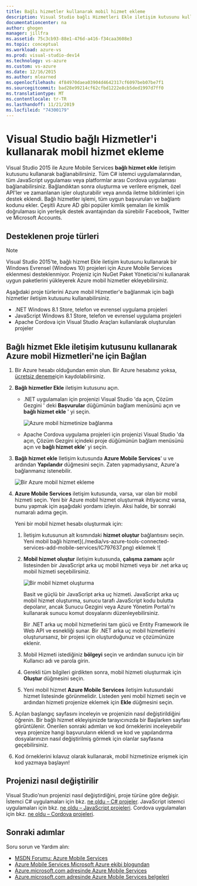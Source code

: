 ```yaml
---
title: Bağlı hizmetler kullanarak mobil hizmet ekleme
description: Visual Studio bağlı Hizmetleri Ekle iletişim kutusunu kullanarak mobil hizmetler ekleyin
documentationcenter: na
author: ghogen
manager: jillfra
ms.assetid: 75c3cb93-88e1-476d-a416-f34caa3608e3
ms.topic: conceptual
ms.workload: azure-vs
ms.prod: visual-studio-dev14
ms.technology: vs-azure
ms.custom: vs-azure
ms.date: 12/16/2015
ms.author: mlearned
ms.openlocfilehash: 4f84970daea03904d4642317cf6097beb07be7f1
ms.sourcegitcommit: bad28e99214cf62cfbd1222e8cb5ded1997d7ff0
ms.translationtype: MT
ms.contentlocale: tr-TR
ms.lasthandoff: 11/21/2019
ms.locfileid: "74300179"
---
```

# <a name="adding-mobile-services-by-using-visual-studio-connected-services"></a>Visual Studio bağlı Hizmetler'i kullanarak mobil hizmet ekleme
Visual Studio 2015 ile Azure Mobile Services **bağlı hizmet ekle** iletişim kutusunu kullanarak bağlanabilirsiniz. Tüm C# istemci uygulamalarından, tüm JavaScript uygulaması veya platformlar arası Cordova uygulaması bağlanabilirsiniz. Bağlandıktan sonra oluşturma ve verilere erişmek, özel API'ler ve zamanlanan işler oluşturabilir veya anında iletme bildirimleri için destek eklendi.  Bağlı hizmetler işlemi, tüm uygun başvuruları ve bağlantı kodunu ekler. Çeşitli Azure AD gibi popüler kimlik şemaları ile kimlik doğrulaması için yerleşik destek avantajından da sürebilir Facebook, Twitter ve Microsoft Accounts.

## <a name="supported-project-types"></a>Desteklenen proje türleri
> [!NOTE]
> Visual Studio 2015'te, bağlı hizmet Ekle iletişim kutusunu kullanarak bir Windows Evrensel (Windows 10) projeleri için Azure Mobile Services eklenmesi desteklenmiyor. Projeniz için NuGet Paket Yöneticisi'ni kullanarak uygun paketlerini yükleyerek Azure mobil hizmetler ekleyebilirsiniz.
>
>

Aşağıdaki proje türlerini Azure mobil Hizmetler'e bağlanmak için bağlı hizmetler iletişim kutusunu kullanabilirsiniz.

* .NET Windows 8.1 Store, telefon ve evrensel uygulama projeleri
* JavaScript Windows 8.1 Store, telefon ve evrensel uygulama projeleri
* Apache Cordova için Visual Studio Araçları kullanılarak oluşturulan projeler

## <a name="connect-to-azure-mobile-services-using-the-add-connected-services-dialog"></a>Bağlı hizmet Ekle iletişim kutusunu kullanarak Azure mobil Hizmetleri'ne için Bağlan
1. Bir Azure hesabı olduğundan emin olun. Bir Azure hesabınız yoksa, [ücretsiz deneme](https://go.microsoft.com/fwlink/?LinkId=518146)için kaydolabilirsiniz.
2. **Bağlı hizmetler Ekle** iletişim kutusunu açın.

   * .NET uygulamaları için projenizi Visual Studio 'da açın, Çözüm Gezgini ' deki **Başvurular** düğümünün bağlam menüsünü açın ve **bağlı hizmet ekle** ' yi seçin.

        ![Azure mobil hizmetinize bağlanma](./media/vs-azure-tools-connected-services-add-mobile-services/IC797635.png)
   * Apache Cordova uygulama projeleri için projenizi Visual Studio 'da açın, Çözüm Gezgini içindeki proje düğümünün bağlam menüsünü açın ve **bağlı hizmet ekle**' yi seçin.
3. **Bağlı hizmet ekle** Iletişim kutusunda **Azure Mobile Services**' u ve ardından **Yapılandır** düğmesini seçin. Zaten yapmadıysanız, Azure'a bağlanmanız istenebilir.

    ![Bir Azure mobil hizmet ekleme](./media/vs-azure-tools-connected-services-add-mobile-services/IC797636.png)
4. **Azure Mobile Services** iletişim kutusunda, varsa, var olan bir mobil hizmeti seçin. Yeni bir Azure mobil hizmet oluşturmak ihtiyacınız varsa, bunu yapmak için aşağıdaki yordamı izleyin. Aksi halde, bir sonraki numaralı adıma geçin.

    Yeni bir mobil hizmet hesabı oluşturmak için:

   1. İletişim kutusunun alt kısmındaki **hizmet oluştur** bağlantısını seçin.
       Yeni mobil bağlı hizmet](./media/vs-azure-tools-connected-services-add-mobile-services/IC797637.png) eklemek ![
   2. **Mobil hizmet oluştur** iletişim kutusunda, **çalışma zamanı** açılır listesinden bir JavaScript arka uç mobil hizmeti veya bir .net arka uç mobil hizmeti seçebilirsiniz.

       ![Bir mobil hizmet oluşturma](./media/vs-azure-tools-connected-services-add-mobile-services/IC797638.png)

       Basit ve güçlü bir JavaScript arka uç hizmeti. JavaScript arka uç mobil hizmet oluşturma, sunucu tarafı JavaScript kodu bulutta depolanır, ancak Sunucu Gezgini veya Azure Yönetim Portalı'nı kullanarak sunucu komut dosyalarını düzenleyebilirsiniz.

       Bir .NET arka uç mobil hizmetlerini tam gücü ve Entity Framework ile Web API ve esnekliği sunar. Bir .NET arka uç mobil hizmetlerini oluşturursanız, bir projesi için oluşturduğunuz ve çözümünüze eklenir.
   3. Mobil Hizmeti istediğiniz **bölgeyi** seçin ve ardından sunucu için bir Kullanıcı adı ve parola girin.
   4. Gerekli tüm bilgileri girdikten sonra, mobil hizmeti oluşturmak için **Oluştur** düğmesini seçin.
   5. Yeni mobil hizmet **Azure Mobile Services** iletişim kutusundaki hizmet listesinde görünmelidir. Listeden yeni mobil hizmeti seçin ve ardından hizmeti projenize eklemek için **Ekle** düğmesini seçin.
5. Açılan başlangıç sayfasını inceleyin ve projenizin nasıl değiştirildiğini öğrenin. Bir bağlı hizmet ekleyişinizde tarayıcınızda bir Başlarken sayfası görüntülenir. Önerilen sonraki adımları ve kod örneklerini inceleyebilir veya projenize hangi başvuruların eklendi ve kod ve yapılandırma dosyalarınızın nasıl değiştirilmiş görmek için olanlar sayfasına geçebilirsiniz.
6. Kod örneklerini kılavuz olarak kullanarak, mobil hizmetinize erişmek için kod yazmaya başlayın!

## <a name="how-your-project-is-modified"></a>Projenizi nasıl değiştirilir
Visual Studio'nun projenizi nasıl değiştirdiğini, proje türüne göre değişir. İstemci C# uygulamaları için bkz. [ne oldu – C# projeler](https://go.microsoft.com/fwlink/p/?LinkId=513119). JavaScript istemci uygulamaları için bkz. [ne oldu – JavaScript projeleri](https://go.microsoft.com/fwlink/p/?LinkId=513120). Cordova uygulamaları için bkz. [ne oldu – Cordova projeleri](https://go.microsoft.com/fwlink/p/?LinkId=513116).

## <a name="next-steps"></a>Sonraki adımlar
Soru sorun ve Yardım alın:

* [MSDN Forumu: Azure Mobile Services](https://social.msdn.microsoft.com/forums/azure/home?forum=azuremobile)
* [Azure Mobile Services Microsoft Azure ekibi blogundan](https://azure.microsoft.com/blog/topics/mobile/)
* [Azure.microsoft.com adresinde Azure Mobile Services](https://azure.microsoft.com/services/mobile-services/)
* [Azure.microsoft.com adresinde Azure Mobile Services belgeleri](https://azure.microsoft.com/documentation/services/mobile-services/)
